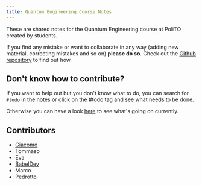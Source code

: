 ```yaml
---
title: Quantum Engineering Course Notes
---
```

These are shared notes for the Quantum Engineering course at PoliTO created by students.

If you find any mistake or want to collaborate in any way (adding new material, correcting mistakes and so on) **please do so**. Check out the [Github repository](https://github.com/quantum-engineering-polito/CourseNotes) to find out how.

## Don't know how to contribute?

If you want to help out but you don't know what to do, you can search for `#todo` in the notes or click on the #todo tag and see what needs to be done.

Otherwise you can have a look [here](https://github.com/orgs/quantum-engineering-polito/projects/1/views/1) to see what's going on currently.

## Contributors

- [Giacomo](https://github.com/gamberoillecito)
- Tommaso
- Eva
- [BabelDev](https://github.com/BabelDev0)
- Marco
- Pedrotto
